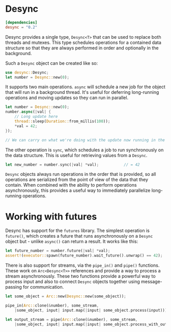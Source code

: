 # Desync

```toml
[dependencies]
desync = "0.2"
```

Desync provides a single type, `Desync<T>` that can be used to replace both threads and mutexes.
This type schedules operations for a contained data structure so that they are always performed
in order and optionally in the background.

Such a `Desync` object can be created like so:

```Rust
use desync::Desync;
let number = Desync::new(0);
```

It supports two main operations. `async` will schedule a new job for the object that will run
in a background thread. It's useful for deferring long-running operations and moving updates
so they can run in parallel.

```Rust
let number = Desync::new(0);
number.async(|val| {
    // Long update here
    thread::sleep(Duration::from_millis(100));
    *val = 42;
});

// We can carry on what we're doing with the update now running in the background
```

The other operation is `sync`, which schedules a job to run synchronously on the data structure.
This is useful for retrieving values from a `Desync`.

```Rust
let new_number = number.sync(|val| *val);           // = 42
```

`Desync` objects always run operations in the order that is provided, so all operations are
serialized from the point of view of the data that they contain. When combined with the ability
to perform operations asynchronously, this provides a useful way to immediately parallelize
long-running operations.

# Working with futures

Desync has support for the `futures` library. The simplest operation is `future()`, which creates
a future that runs asynchronously on a `Desync` object but - unlike `async()` can return a result.
It works like this:

```Rust
let future_number = number.future(|val| *val);
assert!(executor::spawn(future_number).wait_future().unwrap() == 42);
```

There is also support for streams, via the `pipe_in()` and `pipe()` functions. These work on
`Arc<Desync<T>>` references and provide a way to process a stream asynchronously. These two
functions provide a powerful way to process input and also to connect `Desync` objects together
using message-passing for communication.

```Rust
let some_object = Arc::new(Desync::new(some_object));

pipe_in(Arc::clone(&number), some_stream, 
    |some_object, input| input.map(|input| some_object.process(input)));

let output_stream = pipe(Arc::clone(&number), some_stream, 
    |some_object, input| input.map(|input| some_object.process_with_output(input)));
```
